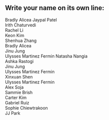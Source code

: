 ## Write your name on its own line:   
Bradly Alicea
Jaypal Patel    
Irith Chaturvedi   
Rachel Li    
Keon Kim    
Shenhua Zhang   
Bradly Alicea         
Jinu Jung    
Ulysses Martinez Fermin
Natasha Nangia    
Ashka Rastogi    
Jinu Jung      
Ulysses Martinez Fermin     
Xinxuan Shen    
Ulysses Martinez Fermin    
Alex Soja    
Sammie Brish    
Carter Kim   
Gabriel Ruiz     
Sophie Chiewtrakoon    
JJ Park
